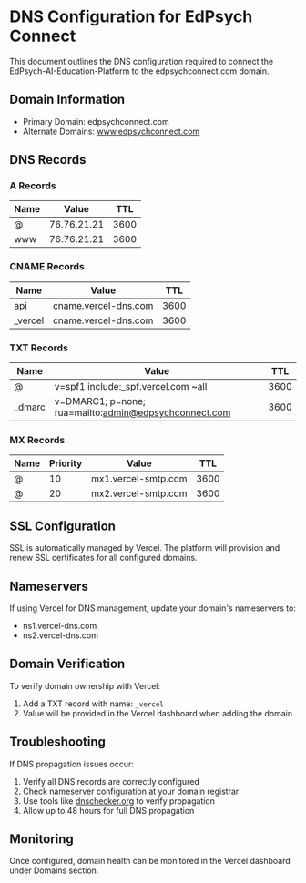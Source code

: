 # DNS Configuration for EdPsych Connect

This document outlines the DNS configuration required to connect the EdPsych-AI-Education-Platform to the edpsychconnect.com domain.

## Domain Information

- Primary Domain: edpsychconnect.com
- Alternate Domains: www.edpsychconnect.com

## DNS Records

### A Records

| Name | Value | TTL |
|------|-------|-----|
| @ | 76.76.21.21 | 3600 |
| www | 76.76.21.21 | 3600 |

### CNAME Records

| Name | Value | TTL |
|------|-------|-----|
| api | cname.vercel-dns.com | 3600 |
| _vercel | cname.vercel-dns.com | 3600 |

### TXT Records

| Name | Value | TTL |
|------|-------|-----|
| @ | v=spf1 include:_spf.vercel.com ~all | 3600 |
| _dmarc | v=DMARC1; p=none; rua=mailto:admin@edpsychconnect.com | 3600 |

### MX Records

| Name | Priority | Value | TTL |
|------|----------|-------|-----|
| @ | 10 | mx1.vercel-smtp.com | 3600 |
| @ | 20 | mx2.vercel-smtp.com | 3600 |

## SSL Configuration

SSL is automatically managed by Vercel. The platform will provision and renew SSL certificates for all configured domains.

## Nameservers

If using Vercel for DNS management, update your domain's nameservers to:

- ns1.vercel-dns.com
- ns2.vercel-dns.com

## Domain Verification

To verify domain ownership with Vercel:

1. Add a TXT record with name: `_vercel`
2. Value will be provided in the Vercel dashboard when adding the domain

## Troubleshooting

If DNS propagation issues occur:

1. Verify all DNS records are correctly configured
2. Check nameserver configuration at your domain registrar
3. Use tools like [dnschecker.org](https://dnschecker.org) to verify propagation
4. Allow up to 48 hours for full DNS propagation

## Monitoring

Once configured, domain health can be monitored in the Vercel dashboard under Domains section.

